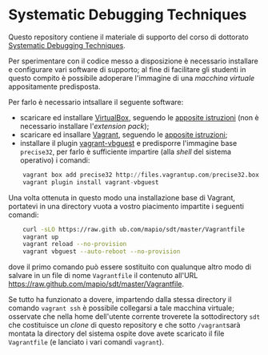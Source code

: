 Systematic Debugging Techniques
===============================

Questo repository contiene il materiale di supporto del corso di dottorato
[Systematic Debugging Techniques](http://santini.di.unimi.it/d/sdt/).

Per sperimentare con il codice messo a disposizione è necessario installare e
configurare vari software di supporto; al fine di facilitare gli studenti in
questo compito è possibile adoperare l'immagine di una *macchina virtuale*
appositamente predisposta.

Per farlo è necessario intsallare il seguente software:

* scaricare ed installare [VirtualBox](https://www.virtualbox.org/), seguendo le [apposite istruzioni](https://www.virtualbox.org/manual/ch02.html) (non è necessario installare l'*extension pack*);
* scaricare ed insallare [Vagrant](http://www.vagrantup.com/), seguendo le [apposite istruzioni](http://docs.vagrantup.com/v2/installation/index.html);
* installare il plugin [vagrant-vbguest](https://github.com/dotless-de/vagrant-vbguest) e predisporre l'immagine base `precise32`, per farlo è sufficiente impartire (alla *shell* del sistema operativo) i comandi:

```python
	vagrant box add precise32 http://files.vagrantup.com/precise32.box
	vagrant plugin install vagrant-vbguest
```

Una volta ottenuta in questo modo una installazione base di Vagrant, portatevi
in una directory vuota a vostro piacimento impartite i seguenti comandi:

```bash
	curl -sLO https://raw.gith ub.com/mapio/sdt/master/Vagrantfile
	vagrant up
	vagrant reload --no-provision
	vagrant vbguest --auto-reboot --no-provision
```

dove il primo comando può essere sostituito con qualunque altro modo di salvare in un file di nome
`Vagrantfile` il contenuto all'URL https://raw.github.com/mapio/sdt/master/Vagrantfile.

Se tutto ha funzionato a dovere, impartendo dalla stessa directory il comando
`vagrant ssh` è possibile collegarsi a tale macchina virtuale; osservate che
nella home dell'utente corrente troverete la sottodirectory `sdt` che
costituisce un *clone* di questo repository e che sotto `/vagrant`sarà montata
la directory del sistema ospite dove avete scaricato il file `Vagrantfile` (e
lanciato i vari comandi `vagrant`).
